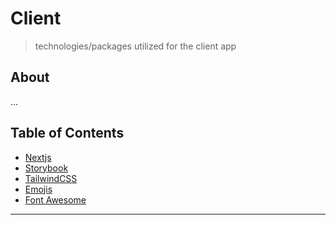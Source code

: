 # Client
> technologies/packages utilized for the client app

## About

...

## Table of Contents

- [Nextjs](NEXTJS.md)
- [Storybook](STORYBOOK.md)
- [TailwindCSS](TAILWINDCSS.md)
- [Emojis](EMOJI.md)
- [Font Awesome](FONTAWESOME.md)

---


